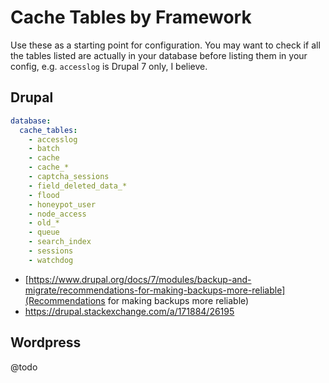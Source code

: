 # Cache Tables by Framework

Use these as a starting point for configuration. You may want to check if all the tables listed are actually in your database before listing them in your config, e.g. `accesslog` is Drupal 7 only, I believe.

## Drupal

```yaml
database:
  cache_tables:
    - accesslog
    - batch
    - cache
    - cache_*
    - captcha_sessions
    - field_deleted_data_*
    - flood
    - honeypot_user
    - node_access
    - old_*
    - queue
    - search_index
    - sessions
    - watchdog
```

* [https://www.drupal.org/docs/7/modules/backup-and-migrate/recommendations-for-making-backups-more-reliable](Recommendations for making backups more reliable)
* https://drupal.stackexchange.com/a/171884/26195

## Wordpress

@todo
